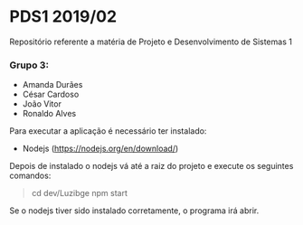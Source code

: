 # PDS1 2019/02
Repositório referente a matéria de Projeto e Desenvolvimento de Sistemas 1

### Grupo 3:
- Amanda Durães
- César Cardoso
- João Vitor
- Ronaldo Alves

Para executar a aplicação é necessário ter instalado:
- Nodejs (https://nodejs.org/en/download/)

Depois de instalado o nodejs vá até a raiz do projeto e execute os seguintes comandos:
> cd dev/Luzibge
> npm start

Se o nodejs tiver sido instalado corretamente, o programa irá abrir.